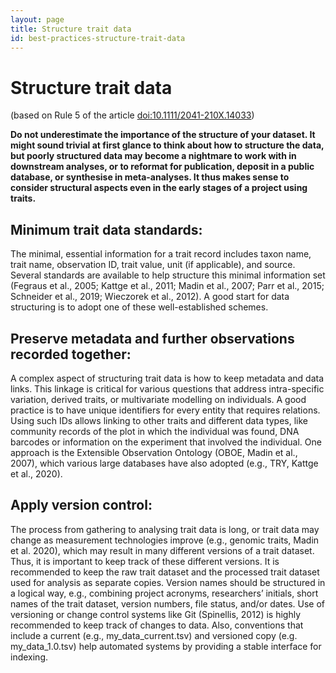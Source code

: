 ```yaml
---
layout: page
title: Structure trait data
id: best-practices-structure-trait-data
---
```


# Structure trait data
(based on Rule 5 of the article [doi:10.1111/2041-210X.14033](https://doi.org/10.1111/2041-210X.14033))

**Do not underestimate the importance of the structure of your dataset. It might sound trivial at first glance to think about how to structure the data, but poorly structured data may become a nightmare to work with in downstream analyses, or to reformat for publication, deposit in a public database, or synthesise in meta-analyses. It thus makes sense to consider structural aspects even in the early stages of a project using traits.**

## Minimum trait data standards: 
The minimal, essential information for a trait record includes taxon name, trait name, observation ID, trait value, unit (if applicable), and source. Several standards are available to help structure this minimal information set (Fegraus et al., 2005; Kattge et al., 2011; Madin et al., 2007; Parr et al., 2015; Schneider et al., 2019; Wieczorek et al., 2012). A good start for data structuring is to adopt one of these well-established schemes.

## Preserve metadata and further observations recorded together: 
A complex aspect of structuring trait data is how to keep metadata and data links. This linkage is critical for various questions that address intra-specific variation, derived traits, or multivariate modelling on individuals. A good practice is to have unique identifiers for every entity that requires relations. Using such IDs allows linking to other traits and different data types, like community records of the plot in which the individual was found, DNA barcodes or information on the experiment that involved the individual. One approach is the Extensible Observation Ontology (OBOE, Madin et al., 2007), which various large databases have also adopted (e.g., TRY, Kattge et al., 2020).

## Apply version control: 
The process from gathering to analysing trait data is long, or trait data may change as measurement technologies improve (e.g., genomic traits, Madin et al. 2020), which may result in many different versions of a trait dataset. Thus, it is important to keep track of these different versions. It is recommended to keep the raw trait dataset and the processed trait dataset used for analysis as separate copies. Version names should be structured in a logical way, e.g., combining project acronyms, researchers’ initials, short names of the trait dataset, version numbers, file status, and/or dates. Use of versioning or change control systems like Git (Spinellis, 2012) is highly recommended to keep track of changes to data. Also, conventions that include a current (e.g., my_data_current.tsv) and versioned copy (e.g. my_data_1.0.tsv) help automated systems by providing a stable interface for indexing. 
